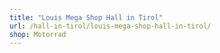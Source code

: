 ```yaml
---
title: "Louis Mega Shop Hall in Tirol"
url: /hall-in-tirol/louis-mega-shop-hall-in-tirol/
shop: Motorrad
---
```

